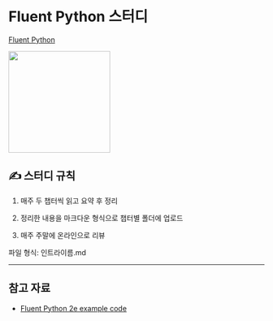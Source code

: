# Fluent Python 스터디

[Fluent Python](https://www.oreilly.com/library/view/fluent-python-2nd/9781492056348/)

<img src="https://learning.oreilly.com/covers/urn:orm:book:9781492056348/200w/" width=200 />


## ✍ 스터디 규칙

1. 매주 두 챕터씩 읽고 요약 후 정리

2. 정리한 내용을 마크다운 형식으로 챕터별 폴더에 업로드

3. 매주 주말에 온라인으로 리뷰


파일 형식: 인트라이름.md

---

## 참고 자료

- [Fluent Python 2e example code](https://github.com/fluentpython/example-code-2e)
